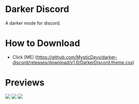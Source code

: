 # Darker Discord
A darker mode for discord.

# How to Download
- Click [ME] (https://github.com/MysticDevv/darker-discord/releases/download/v1.0/DarkerDiscord.theme.css)

# Previews
<img src="https://cdn.discordapp.com/attachments/724062593513160774/764722387425165372/fulldiscord.jpg"/>
<img src="https://cdn.discordapp.com/attachments/724062593513160774/764724998677856276/unknown.png"/>
<img src="https://cdn.discordapp.com/attachments/724062593513160774/764722079961448448/Screenshot_2020-10-11_012901.png"/>
